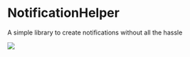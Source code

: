# NotificationHelper
A simple library to create notifications without all the hassle

[![](https://jitpack.io/v/akashsarkar188/NotificationHelper.svg)](https://jitpack.io/#akashsarkar188/NotificationHelper)

